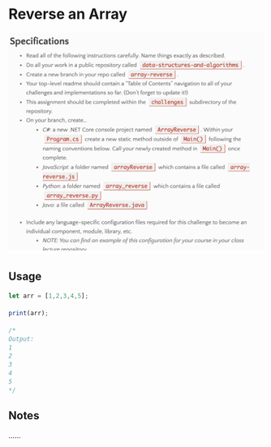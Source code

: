 # Reverse an Array

![reverse](reverse.png)

## Usage

```javascript
let arr = [1,2,3,4,5];

print(arr);

/*
Output:
1
2
3
4
5
*/
```

## Notes

......
